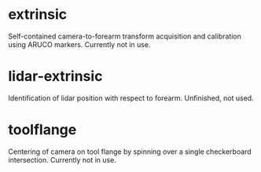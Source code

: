 # extrinsic

Self-contained camera-to-forearm transform acquisition and calibration using ARUCO markers. Currently not in use.

# lidar-extrinsic

Identification of lidar position with respect to forearm. Unfinished, not used.

# toolflange

Centering of camera on tool flange by spinning over a single checkerboard intersection. Currently not in use.

